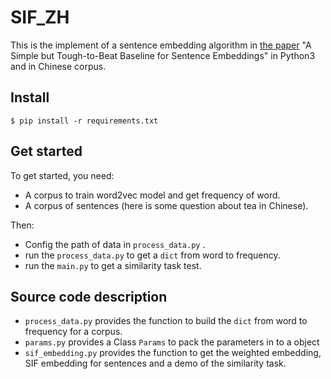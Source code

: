 # SIF_ZH

This is the implement of a sentence embedding algorithm in [the paper](https://openreview.net/forum?id=SyK00v5xx) "A Simple but Tough-to-Beat Baseline for Sentence Embeddings" in Python3 and in Chinese corpus.


## Install

```angular2html
$ pip install -r requirements.txt
```

## Get started
To get started, you need:
- A corpus to train word2vec model and get frequency of word.
- A corpus of sentences (here is some question about tea in Chinese).

Then:
- Config the path of data in `process_data.py` .
- run the `process_data.py` to get a `dict` from word to frequency.
- run the `main.py` to get a similarity task test.

## Source code description
- `process_data.py` provides the function to build the `dict` from word to frequency for a corpus.
- `params.py` provides a Class `Params` to pack the parameters in to a object
- `sif_embedding.py` provides the function to get the weighted embedding, SIF embedding for sentences and a demo of the similarity task.



